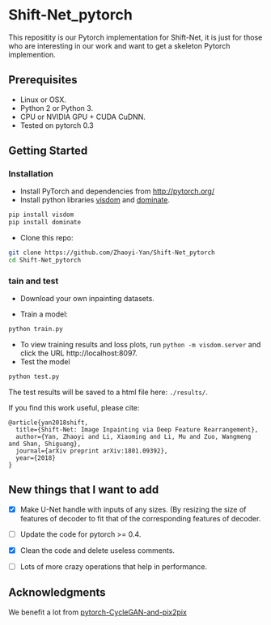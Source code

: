# Shift-Net_pytorch
This repositity is our Pytorch implementation for Shift-Net, it is just for those who are interesting in our work and want to get a skeleton Pytorch implemention.

## Prerequisites
- Linux or OSX.
- Python 2 or Python 3.
- CPU or NVIDIA GPU + CUDA CuDNN.
- Tested on pytorch 0.3

## Getting Started
### Installation
- Install PyTorch and dependencies from http://pytorch.org/
- Install python libraries [visdom](https://github.com/facebookresearch/visdom) and [dominate](https://github.com/Knio/dominate).
```bash
pip install visdom
pip install dominate
```
- Clone this repo:
```bash
git clone https://github.com/Zhaoyi-Yan/Shift-Net_pytorch
cd Shift-Net_pytorch

```

### tain and test
- Download your own inpainting datasets.

- Train a model:
```bash
python train.py
```
- To view training results and loss plots, run `python -m visdom.server` and click the URL http://localhost:8097.
- Test the model
```bash
python test.py
```
The test results will be saved to a html file here: `./results/`.

If you find this work useful, please cite:
```
@article{yan2018shift,
  title={Shift-Net: Image Inpainting via Deep Feature Rearrangement},
  author={Yan, Zhaoyi and Li, Xiaoming and Li, Mu and Zuo, Wangmeng and Shan, Shiguang},
  journal={arXiv preprint arXiv:1801.09392},
  year={2018}
}
```
## New things that I want to add
- [x] Make U-Net handle with inputs of any sizes. (By resizing the size of features of decoder to fit that of the corresponding features of decoder.
- [ ] Update the code for pytorch >= 0.4.
- [x] Clean the code and delete useless comments.
- [ ] Lots of more crazy operations that help in performance.



## Acknowledgments
We benefit a lot from [pytorch-CycleGAN-and-pix2pix](https://github.com/junyanz/pytorch-CycleGAN-and-pix2pix)

